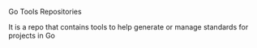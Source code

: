 Go Tools Repositories

It is a repo that contains tools to help generate or manage standards for projects in Go
